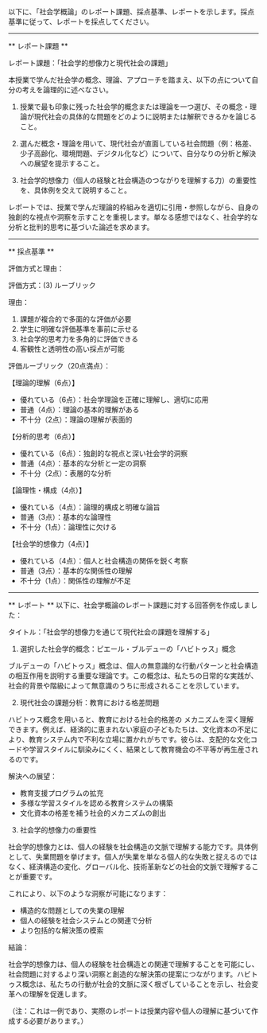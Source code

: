 以下に、「社会学概論」のレポート課題、採点基準、レポートを示します。採点基準に従って、レポートを採点してください。

---------------------------------------
** レポート課題 **

レポート課題：「社会学的想像力と現代社会の課題」

本授業で学んだ社会学の概念、理論、アプローチを踏まえ、以下の点について自分の考えを論理的に述べなさい。

1. 授業で最も印象に残った社会学的概念または理論を一つ選び、その概念・理論が現代社会の具体的な問題をどのように説明または解釈できるかを論じること。

2. 選んだ概念・理論を用いて、現代社会が直面している社会問題（例：格差、少子高齢化、環境問題、デジタル化など）について、自分なりの分析と解決への展望を提示すること。

3. 社会学的想像力（個人の経験と社会構造のつながりを理解する力）の重要性を、具体例を交えて説明すること。

レポートでは、授業で学んだ理論的枠組みを適切に引用・参照しながら、自身の独創的な視点や洞察を示すことを重視します。単なる感想ではなく、社会学的な分析と批判的思考に基づいた論述を求めます。

---------------------------------------
** 採点基準 **

評価方式と理由：

評価方式：(3) ルーブリック

理由：
1. 課題が複合的で多面的な評価が必要
2. 学生に明確な評価基準を事前に示せる
3. 社会学的思考力を多角的に評価できる
4. 客観性と透明性の高い採点が可能

評価ルーブリック（20点満点）：

【理論的理解（6点）】
- 優れている（6点）：社会学理論を正確に理解し、適切に応用
- 普通（4点）：理論の基本的理解がある
- 不十分（2点）：理論の理解が表面的

【分析的思考（6点）】
- 優れている（6点）：独創的な視点と深い社会学的洞察
- 普通（4点）：基本的な分析と一定の洞察
- 不十分（2点）：表層的な分析

【論理性・構成（4点）】
- 優れている（4点）：論理的構成と明確な論旨
- 普通（3点）：基本的な論理性
- 不十分（1点）：論理性に欠ける

【社会学的想像力（4点）】
- 優れている（4点）：個人と社会構造の関係を鋭く考察
- 普通（3点）：基本的な関係性の理解
- 不十分（1点）：関係性の理解が不足

---------------------------------------
** レポート **
以下に、社会学概論のレポート課題に対する回答例を作成しました：

タイトル：「社会学的想像力を通じて現代社会の課題を理解する」

1. 選択した社会学的概念：ピエール・ブルデューの「ハビトゥス」概念

ブルデューの「ハビトゥス」概念は、個人の無意識的な行動パターンと社会構造の相互作用を説明する重要な理論です。この概念は、私たちの日常的な実践が、社会的背景や階級によって無意識のうちに形成されることを示しています。

2. 現代社会の課題分析：教育における格差問題

ハビトゥス概念を用いると、教育における社会的格差の メカニズムを深く理解できます。例えば、経済的に恵まれない家庭の子どもたちは、文化資本の不足により、教育システム内で不利な立場に置かれがちです。彼らは、支配的な文化コードや学習スタイルに馴染みにくく、結果として教育機会の不平等が再生産されるのです。

解決への展望：
- 教育支援プログラムの拡充
- 多様な学習スタイルを認める教育システムの構築
- 文化資本の格差を補う社会的メカニズムの創出

3. 社会学的想像力の重要性

社会学的想像力とは、個人の経験を社会構造の文脈で理解する能力です。具体例として、失業問題を挙げます。個人が失業を単なる個人的な失敗と捉えるのではなく、経済構造の変化、グローバル化、技術革新などの社会的文脈で理解することが重要です。

これにより、以下のような洞察が可能になります：
- 構造的な問題としての失業の理解
- 個人の経験を社会システムとの関連で分析
- より包括的な解決策の模索

結論：

社会学的想像力は、個人の経験を社会構造との関連で理解することを可能にし、社会問題に対するより深い洞察と創造的な解決策の提案につながります。ハビトゥス概念は、私たちの行動が社会的文脈に深く根ざしていることを示し、社会変革への理解を促進します。

（注：これは一例であり、実際のレポートは授業内容や個人の理解に基づいて作成する必要があります。）


